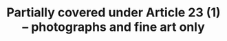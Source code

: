 ---
title: "Partially covered under Article 23 (1) – photographs and fine art only"
draft: false
exceptions:
- info53a
memberstates:
- NO
score: 3
compensation:
- 
remarks: |
 


link: ""
---